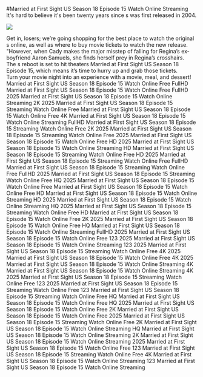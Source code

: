 #Married at First Sight US Season 18 Episode 15 Watch Online Streaming  
It's hard to believe it's been twenty years since s was first released in 2004.  
  
[![](https://i.imgur.com/qSNzIqt.png)](https://movie.rssnews.media/EBnjzZs.php)  
  
Get in, losers; we’re going shopping for the best place to watch the original s online, as well as where to buy movie tickets to watch the new release.  
"However, when Cady makes the major misstep of falling for Regina’s ex-boyfriend Aaron Samuels, she finds herself prey in Regina’s crosshairs.  
The s reboot is set to hit theaters Married at First Sight US Season 18 Episode 15, which means it’s time to hurry up and grab those tickets.  
Turn your movie night into an experience with a movie, meal, and dessert!  
Married at First Sight US Season 18 Episode 15 Watch Online Free FullHD
Married at First Sight US Season 18 Episode 15 Watch Online Free FullHD 2025
Married at First Sight US Season 18 Episode 15 Watch Online Streaming 2K 2025
Married at First Sight US Season 18 Episode 15 Streaming Watch Online Free
Married at First Sight US Season 18 Episode 15 Watch Online Free 4K
Married at First Sight US Season 18 Episode 15 Watch Online Streaming FullHD
Married at First Sight US Season 18 Episode 15 Streaming Watch Online Free 2K 2025
Married at First Sight US Season 18 Episode 15 Streaming Watch Online Free 2025
Married at First Sight US Season 18 Episode 15 Watch Online Free HD 2025
Married at First Sight US Season 18 Episode 15 Watch Online Streaming HD
Married at First Sight US Season 18 Episode 15 Streaming Watch Online Free HD 2025
Married at First Sight US Season 18 Episode 15 Streaming Watch Online Free FullHD
Married at First Sight US Season 18 Episode 15 Streaming Watch Online Free FullHD 2025
Married at First Sight US Season 18 Episode 15 Streaming Watch Online Free HQ 2025
Married at First Sight US Season 18 Episode 15 Watch Online Free
Married at First Sight US Season 18 Episode 15 Watch Online Free HD
Married at First Sight US Season 18 Episode 15 Watch Online Streaming HD 2025
Married at First Sight US Season 18 Episode 15 Watch Online Streaming HQ 2025
Married at First Sight US Season 18 Episode 15 Streaming Watch Online Free HD
Married at First Sight US Season 18 Episode 15 Watch Online Free 2K 2025
Married at First Sight US Season 18 Episode 15 Watch Online Free HQ
Married at First Sight US Season 18 Episode 15 Watch Online Streaming FullHD 2025
Married at First Sight US Season 18 Episode 15 Watch Online Free 123 2025
Married at First Sight US Season 18 Episode 15 Watch Online Streaming 123 2025
Married at First Sight US Season 18 Episode 15 Streaming Watch Online Free 4K 2025
Married at First Sight US Season 18 Episode 15 Watch Online Free 4K 2025
Married at First Sight US Season 18 Episode 15 Watch Online Streaming 4K
Married at First Sight US Season 18 Episode 15 Watch Online Streaming 4K 2025
Married at First Sight US Season 18 Episode 15 Streaming Watch Online Free 123 2025
Married at First Sight US Season 18 Episode 15 Streaming Watch Online Free 123
Married at First Sight US Season 18 Episode 15 Streaming Watch Online Free HQ
Married at First Sight US Season 18 Episode 15 Watch Online Free HQ 2025
Married at First Sight US Season 18 Episode 15 Watch Online Free 2K
Married at First Sight US Season 18 Episode 15 Watch Online Free 2025
Married at First Sight US Season 18 Episode 15 Streaming Watch Online Free 2K
Married at First Sight US Season 18 Episode 15 Watch Online Streaming HQ
Married at First Sight US Season 18 Episode 15 Watch Online Streaming 2K
Married at First Sight US Season 18 Episode 15 Watch Online Streaming 2025
Married at First Sight US Season 18 Episode 15 Watch Online Free 123
Married at First Sight US Season 18 Episode 15 Streaming Watch Online Free 4K
Married at First Sight US Season 18 Episode 15 Watch Online Streaming 123
Married at First Sight US Season 18 Episode 15 Watch Online Streaming